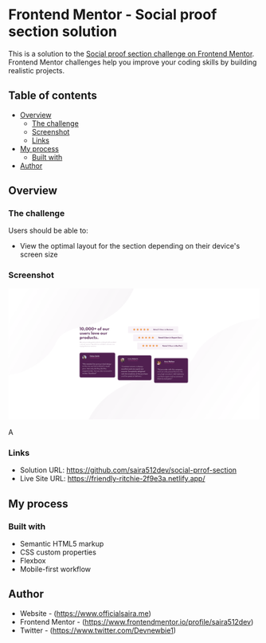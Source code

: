 # Frontend Mentor - Social proof section solution

This is a solution to the [Social proof section challenge on Frontend Mentor](https://www.frontendmentor.io/challenges/social-proof-section-6e0qTv_bA). Frontend Mentor challenges help you improve your coding skills by building realistic projects. 

## Table of contents

- [Overview](#overview)
  - [The challenge](#the-challenge)
  - [Screenshot](#screenshot)
  - [Links](#links)
- [My process](#my-process)
  - [Built with](#built-with)
- [Author](#author)


## Overview

### The challenge

Users should be able to:

- View the optimal layout for the section depending on their device's screen size

### Screenshot

![](images/screenshot.png)

A
### Links

- Solution URL: https://github.com/saira512dev/social-prrof-section
- Live Site URL: https://friendly-ritchie-2f9e3a.netlify.app/

## My process

### Built with

- Semantic HTML5 markup
- CSS custom properties
- Flexbox
- Mobile-first workflow


## Author

- Website - (https://www.officialsaira.me)
- Frontend Mentor - (https://www.frontendmentor.io/profile/saira512dev)
- Twitter - (https://www.twitter.com/Devnewbie1)



